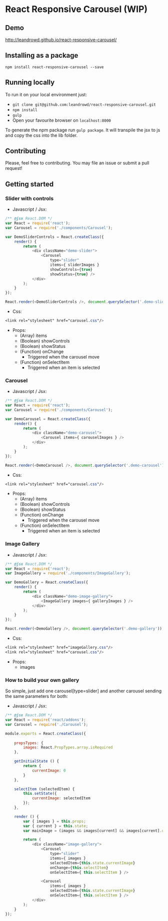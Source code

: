 # React Responsive Carousel (WIP)


## Demo

http://leandrowd.github.io/react-responsive-carousel/


## Installing as a package

`npm install react-responsive-carousel --save`


## Running locally

To run it on your local environment just: 

- `git clone git@github.com:leandrowd/react-responsive-carousel.git`
- `npm install`
- `gulp`
- Open your favourite browser on `localhost:8000`

To generate the npm package run `gulp package`. It will transpile the jsx to js and copy the css into the lib folder.


## Contributing

Please, feel free to contributing. You may file an issue or submit a pull request!


## Getting started

### Slider with controls

- Javascript / Jsx:

```javascript
/** @jsx React.DOM */
var React = require('react');
var Carousel = require('./components/Carousel');

var DemoSliderControls = React.createClass({
	render() {
		return (
			<div className="demo-slider">
				<Carousel 
					type="slider" 
					items={ sliderImages } 
					showControls={true} 
					showStatus={true} />
			</div>
		);
	}
});

React.render(<DemoSliderControls />, document.querySelector('.demo-slider-controls'));
```

- Css:

```css
<link rel="stylesheet" href="carousel.css"/>
```

- Props: 
	- (Array) items
	- (Boolean) showControls
	- (Boolean) showStatus
	- (Function) onChange
		- Triggered when the carousel move
	- (Function) onSelectItem
		- Triggered when an item is selected


### Carousel

- Javascript / Jsx:

```javascript
/** @jsx React.DOM */
var React = require('react');
var Carousel = require('./components/Carousel');

var DemoCarousel = React.createClass({
	render() {
		return (
			<div className="demo-carousel">
				<Carousel items={ carouselImages } />
			</div>
		);
	}
});

React.render(<DemoCarousel />, document.querySelector('.demo-carousel'));
```


- Css:

```css
<link rel="stylesheet" href="carousel.css"/>
```

- Props: 
	- (Array) items
	- (Boolean) showControls
	- (Boolean) showStatus
	- (Function) onChange
		- Triggered when the carousel move
	- (Function) onSelectItem
		- Triggered when an item is selected



### Image Gallery

- Javascript / Jsx:
```javascript
/** @jsx React.DOM */
var React = require('react');
var ImageGallery = require('./components/ImageGallery');

var DemoGallery = React.createClass({
	render() {
		return (
			<div className="demo-image-gallery">
				<ImageGallery images={ galleryImages } />
			</div>
		);
	}
});

React.render(<DemoGallery />, document.querySelector('.demo-gallery'));
```

- Css:
```css
<link rel="stylesheet" href="imageGallery.css"/>
<link rel="stylesheet" href="carousel.css"/>
```

- Props:
	- images



### How to build your own gallery

So simple, just add one carousel[type=slider] and another carousel sending the same parameters for both:

- Javascript / Jsx:

```javascript
/** @jsx React.DOM */
var React = require('react/addons');
var Carousel = require('./Carousel');

module.exports = React.createClass({
	
	propsTypes: {
		images: React.PropTypes.array.isRequired
	},

	getInitialState () {
		return {
			currentImage: 0
		}
	},

	selectItem (selectedItem) {
		this.setState({
			currentImage: selectedItem
		});
	},

	render () {
		var { images } = this.props;
		var { current } = this.state;
		var mainImage = (images && images[current] && images[current].url);

		return (
			<div className="image-gallery">
				<Carousel 
					type="slider" 
					items={ images } 
					selectedItem={this.state.currentImage} 
					onChange={this.selectItem} 
					onSelectItem={ this.selectItem } />

				<Carousel 
					items={ images } 
					selectedItem={this.state.currentImage} 
					onSelectItem={ this.selectItem } />
			</div>
		);
	}
});
```

